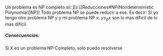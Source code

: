 Un problema es NP completo sii:
Es [[Reducciones#NP(Nondeterministic Polynomial)|NP]]
Todo problema NP se puede reducir a ese. Es decir: Si yo tengo otro problema NP $y$ y mi problema NP $x$: $y\leq_{p}x$
son lo mas dificil de lo mas dificil

##### Consecuencias: 
Si X es un problema NP-Completo, solo puedo resolverse 